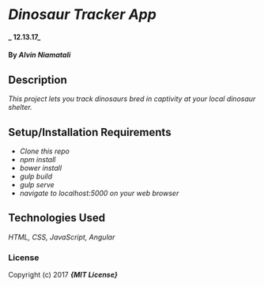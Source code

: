 # _Dinosaur Tracker App_

#### _ 12.13.17_

#### By _**Alvin Niamatali**_

## Description

_This project lets you track dinosaurs bred in captivity at your local dinosaur shelter._

## Setup/Installation Requirements

* _Clone this repo_
* _npm install_
* _bower install_
* _gulp build_
* _gulp serve_
* _navigate to localhost:5000 on your web browser_

## Technologies Used
_HTML, CSS, JavaScript, Angular_

### License
Copyright (c) 2017 **_{MIT License}_**
